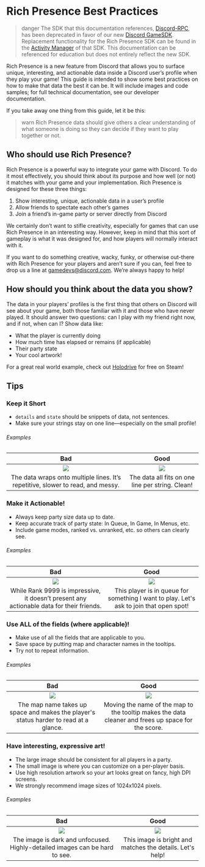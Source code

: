 # Rich Presence Best Practices

> danger
> The SDK that this documentation references, [Discord-RPC](https://github.com/discord/discord-rpc), has been deprecated in favor of our new [Discord GameSDK](#DOCS_GAME_SDK_SDK_STARTER_GUIDE/). Replacement functionality for the Rich Presence SDK can be found in the [Activity Manager](#DOCS_GAME_SDK_ACTIVITIES/) of that SDK. This documentation can be referenced for education but does not entirely reflect the new SDK.

Rich Presence is a new feature from Discord that allows you to surface unique, interesting, and actionable data inside a Discord user’s profile when they play your game! This guide is intended to show some best practices on how to make that data the best it can be. It will include images and code samples; for full technical documentation, see our developer documentation.

If you take away one thing from this guide, let it be this:

> warn
> Rich Presence data should give others a clear understanding of what someone is doing so they can decide if they want to play together or not.

## Who should use Rich Presence?

Rich Presence is a powerful way to integrate your game with Discord. To do it most effectively, you should think about its purpose and how well (or not) it matches with your game and your implementation. Rich Presence is designed for these three things:

1. Show interesting, unique, actionable data in a user’s profile
2. Allow friends to spectate each other’s games
3. Join a friend’s in-game party or server directly from Discord

We certainly don’t want to stifle creativity, especially for games that can use Rich Presence in an interesting way. However, keep in mind that this sort of gameplay is what it was designed for, and how players will normally interact with it.

If you want to do something creative, wacky, funky, or otherwise out-there with Rich Presence for your players and aren’t sure if you can, feel free to drop us a line at [gamedevs@discord.com](mailto:gamedevs@discord.com). We’re always happy to help!

## How should you think about the data you show?

The data in your players’ profiles is the first thing that others on Discord will see about your game, both those familiar with it and those who have never played. It should answer two questions: can I play with my friend right now, and if not, when can I? Show data like:

- What the player is currently doing
- How much time has elapsed or remains (if applicable)
- Their party state
- Your cool artwork!

For a great real world example, check out [Holodrive](https://store.steampowered.com/app/370770/Holodrive/) for free on Steam!

## Tips

### Keep it Short

- `details` and `state` should be snippets of data, not sentences.
- Make sure your strings stay on one line—especially on the small profile!

###### Examples

|                                       Bad                                       |                       Good                       |
| :-----------------------------------------------------------------------------: | :----------------------------------------------: |
|                            ![](rp-long-strings.png)                             |            ![](rp-short-strings.png)             |
| The data wraps onto multiple lines. It’s repetitive, slower to read, and messy. | The data all fits on one line per string. Clean! |

### Make it Actionable!

- Always keep party size data up to date.
- Keep accurate track of party state: In Queue, In Game, In Menus, etc.
- Include game modes, ranked vs. unranked, etc. so others can clearly see.

###### Examples

|                                           Bad                                            |                                          Good                                           |
| :--------------------------------------------------------------------------------------: | :-------------------------------------------------------------------------------------: |
|                                ![](rp-non-actionable.png)                                |                                 ![](rp-actionable.png)                                  |
| While Rank 9999 is impressive, it doesn’t present any actionable data for their friends. | This player is in queue for something I want to play. Let's ask to join that open spot! |

### Use ALL of the fields (where applicable)!

- Make use of all the fields that are applicable to you.
- Save space by putting map and character names in the tooltips.
- Try not to repeat information.

###### Examples

|                                          Bad                                          |                                                Good                                                |
| :-----------------------------------------------------------------------------------: | :------------------------------------------------------------------------------------------------: |
|                              ![](rp-not-all-fields.png)                               |                                       ![](rp-all-fields.png)                                       |
| The map name takes up space and makes the player's status harder to read at a glance. | Moving the name of the map to the tooltip makes the data cleaner and frees up space for the score. |

### Have interesting, expressive art!

- The large image should be consistent for all players in a party.
- The small image is where you can customize on a per-player basis.
- Use high resolution artwork so your art looks great on fancy, high DPI screens.
- We strongly recommend image sizes of 1024x1024 pixels.

###### Examples

|                                     Bad                                     |                           Good                            |
| :-------------------------------------------------------------------------: | :-------------------------------------------------------: |
|                             ![](rp-bad-art.png)                             |                   ![](rp-good-art.png)                    |
| The image is dark and unfocused. Highly-detailed images can be hard to see. | This image is bright and matches the details. Let's help! |
